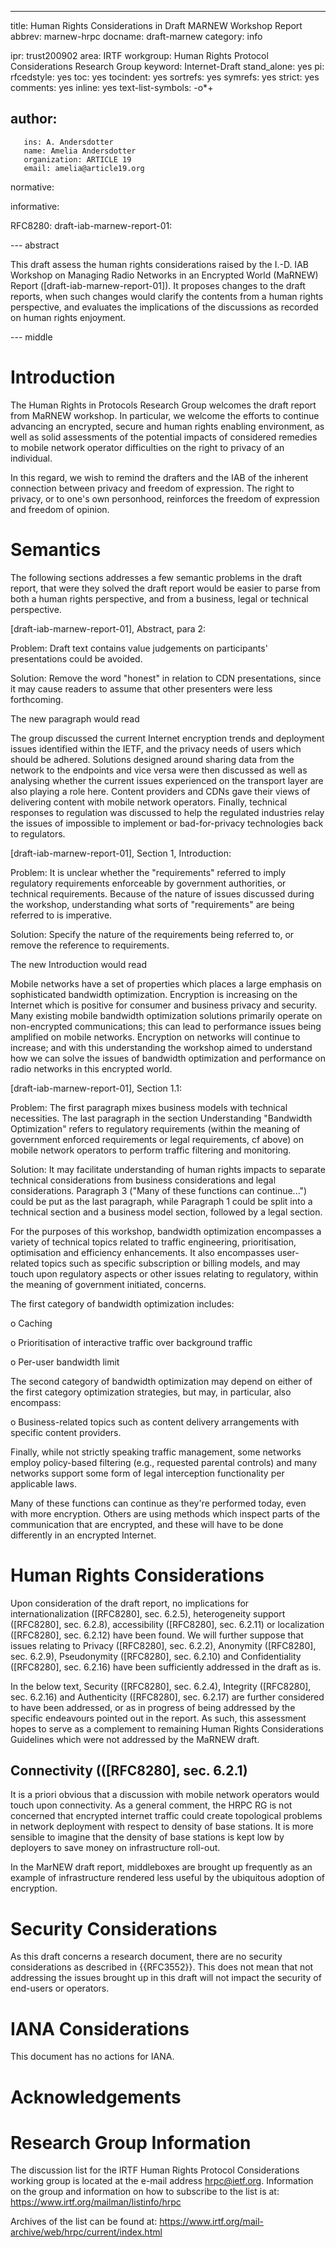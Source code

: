 ---
title: Human Rights Considerations in Draft MARNEW Workshop Report
abbrev: marnew-hrpc
docname: draft-marnew
category: info

ipr: trust200902
area: IRTF
workgroup: Human Rights Protocol Considerations Research Group
keyword: Internet-Draft
stand_alone: yes
pi:
  rfcedstyle: yes
  toc: yes
  tocindent: yes
  sortrefs: yes
  symrefs: yes
  strict: yes
  comments: yes
  inline: yes
  text-list-symbols: -o*+

author:
-
       ins: A. Andersdotter
       name: Amelia Andersdotter
       organization: ARTICLE 19
       email: amelia@article19.org

normative:

informative:

   RFC8280:
   draft-iab-marnew-report-01:


--- abstract

This draft assess the human rights considerations raised by the I.-D. IAB Workshop on Managing Radio Networks in an Encrypted World (MaRNEW) Report ([draft-iab-marnew-report-01]). It proposes changes to the draft reports, when such changes would clarify the contents from a human rights perspective, and evaluates the implications of the discussions as recorded on human rights enjoyment.

--- middle

Introduction
============

The Human Rights in Protocols Research Group welcomes the draft report from MaRNEW workshop. In particular, we welcome the efforts to continue advancing an encrypted, secure and human rights enabling environment, as well as solid assessments of the potential impacts of considered remedies to mobile network operator difficulties on the right to privacy of an individual.

In this regard, we wish to remind the drafters and the IAB of the inherent connection between privacy and freedom of expression. The right to privacy, or to one's own personhood, reinforces the freedom of expression and freedom of opinion.

Semantics
============

The following sections addresses a few semantic problems in the draft report, that were they solved the draft report would be easier to parse from both a human rights perspective, and from a business, legal or technical perspective.

[draft-iab-marnew-report-01], Abstract, para 2:

Problem: Draft text contains  value judgements on participants' presentations could be avoided.

Solution: Remove the word "honest" in relation to CDN presentations, since it may cause readers to assume that other presenters were less forthcoming.

The new paragraph would read

   The group discussed the current Internet encryption trends and
   deployment issues identified within the IETF, and the privacy needs
   of users which should be adhered.  Solutions designed around sharing
   data from the network to the endpoints and vice versa were then
   discussed as well as analysing whether the current issues experienced
   on the transport layer are also playing a role here.  Content
   providers and CDNs gave their views of delivering
   content with mobile network operators.  Finally, technical responses
   to regulation was discussed to help the regulated industries relay
   the issues of impossible to implement or bad-for-privacy technologies
   back to regulators.

[draft-iab-marnew-report-01], Section 1, Introduction:

Problem: It is unclear whether the "requirements" referred to imply regulatory requirements enforceable by government authorities, or technical requirements. Because of the nature of issues discussed during the workshop, understanding what sorts of "requirements" are being referred to is imperative.

Solution: Specify the nature of the requirements being referred to, or remove the reference to requirements.

The new Introduction would read

   Mobile networks have a set of properties which
   places a large emphasis on sophisticated bandwidth optimization.
   Encryption is increasing on the Internet which is positive for
   consumer and business privacy and security.  Many existing mobile
   bandwidth optimization solutions primarily operate on non-encrypted
   communications; this can lead to performance issues being amplified
   on mobile networks.  Encryption on networks will continue to
   increase; and with this understanding the workshop aimed to
   understand how we can solve the issues of bandwidth optimization and
   performance on radio networks in this encrypted world.

[draft-iab-marnew-report-01], Section 1.1:

Problem: The first paragraph mixes business models with technical necessities. The last paragraph in the section Understanding "Bandwidth Optimization" refers to regulatory requirements (within the meaning of government enforced requirements or legal requirements, cf above) on mobile network operators to perform traffic filtering and monitoring.

Solution: It may facilitate understanding of human rights impacts to separate technical considerations from business considerations and legal considerations. Paragraph 3 ("Many of these functions can continue...") could be put as the last paragraph, while Paragraph 1 could be split into a technical section and a business model section, followed by a legal section.


   For the purposes of this workshop, bandwidth optimization encompasses
   a variety of technical topics related to traffic engineering,
   prioritisation, optimisation and efficiency enhancements. It also encompasses
   user-related topics such as specific subscription or billing models, and may touch upon regulatory aspects or other issues relating to regulatory, within the meaning of government initiated, concerns.

   The first category of bandwidth optimization includes:

   o  Caching

   o  Prioritisation of interactive traffic over background traffic

   o  Per-user bandwidth limit
   
   The second category of bandwidth optimization may depend on either of the first category optimization strategies, but may, in particular, also encompass:

   o  Business-related topics such as content delivery arrangements with
      specific content providers.
      
   Finally, while not strictly speaking traffic management, some
   networks employ policy-based filtering (e.g., requested parental
   controls) and many networks support some form of legal interception
   functionality per applicable laws.

   Many of these functions can continue as they're performed today, even
   with more encryption.  Others are using methods which inspect parts
   of the communication that are encrypted, and these will have to be
   done differently in an encrypted Internet.

Human Rights Considerations
===========================

Upon consideration of the draft report, no implications for internationalization ([RFC8280], sec. 6.2.5), heterogeneity support ([RFC8280], sec. 6.2.8), accessibility ([RFC8280], sec. 6.2.11) or localization ([RFC8280], sec. 6.2.12) have been found. We will further suppose that issues relating to Privacy ([RFC8280], sec. 6.2.2), Anonymity ([RFC8280], sec. 6.2.9), Pseudonymity ([RFC8280], sec. 6.2.10) and Confidentiality ([RFC8280], sec. 6.2.16) have been sufficiently addressed in the draft as is.

In the below text, Security ([RFC8280], sec. 6.2.4), Integrity ([RFC8280], sec. 6.2.16) and Authenticity ([RFC8280], sec. 6.2.17) are further considered to have been addressed, or as in progress of being addressed by the specific endeavours pointed out in the report. As such, this assessment hopes to serve as a complement to remaining Human Rights Considerations Guidelines which were not addressed by the MaRNEW draft.

## Connectivity (([RFC8280], sec. 6.2.1)

It is a priori obvious that a discussion with mobile network operators would touch upon connectivity. As a general comment, the HRPC RG is not concerned that encrypted internet traffic could create topological problems in network deployment with respect to density of base stations. It is more sensible to imagine that the density of base stations is kept low by deployers to save money on infrastructure roll-out.



In the MarNEW draft report, middleboxes are brought up frequently as an example of infrastructure rendered less useful by the ubiquitous adoption of encryption. 

Security Considerations
========================

As this draft concerns a research document, there are no security considerations as described in {{RFC3552}}. This does not mean that not addressing the issues brought up in this draft will not impact the security of end-users or operators.

IANA Considerations
==========================

This document has no actions for IANA.


Acknowledgements
================


Research Group Information
==========================

The discussion list for the IRTF Human Rights Protocol Considerations working group is located at the e-mail address <hrpc@ietf.org>. Information on the group and information on how to subscribe to the list is at:
<https://www.irtf.org/mailman/listinfo/hrpc>

Archives of the list can be found at:
<https://www.irtf.org/mail-archive/web/hrpc/current/index.html>
